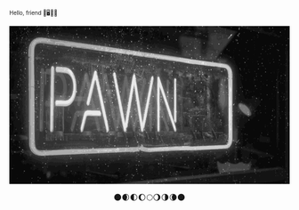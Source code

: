  <font size="1" align="center" style="font-size:100">Hello, friend 🤖🖥️💾🌙</font>
<p align="center">
  <img src="https://github.com/m00nbyt3/m00nbyt3/blob/master/pwned.gif" width="768" align="center">
  </p>
<p align="center">🌑🌒🌓🌔🌕🌖🌗🌘🌑</p>
